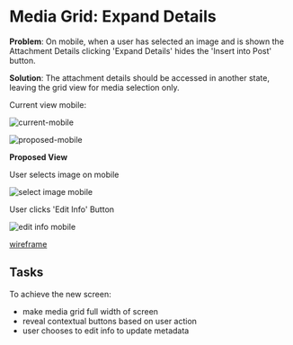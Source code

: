 # Media Grid: Expand Details

**Problem**: On mobile, when a user has selected an image and is shown the Attachment Details clicking 'Expand Details' hides the 'Insert into Post' button.

**Solution**:  The attachment details should be accessed in another state, leaving the grid view for media selection only.

Current view mobile:

![current-mobile](https://www.dropbox.com/s/k3k49upyxv8zbm1/expand-details.jpg?dl=0)


![proposed-mobile](https://www.dropbox.com/s/0zchr9dintcsc3p/Screen%20Shot%202015-04-30%20at%2012.04.15%20PM.png?dl=0)


**Proposed View**

User selects image on mobile

![select image mobile](https://www.dropbox.com/s/0zchr9dintcsc3p/Screen%20Shot%202015-04-30%20at%2012.04.15%20PM.png?dl=0)

User clicks 'Edit Info' Button

![edit info mobile](https://www.dropbox.com/s/nlkgnee4560mgcx/Screen%20Shot%202015-04-30%20at%2012.04.58%20PM.png?dl=0)

[wireframe](https://projects.invisionapp.com/share/QD2NHGDYB#/screens/72120394?maintainScrollPosition=true)

## Tasks

To achieve the new screen:
- make media grid full width of screen
- reveal contextual buttons based on user action
- user chooses to edit info to update metadata



